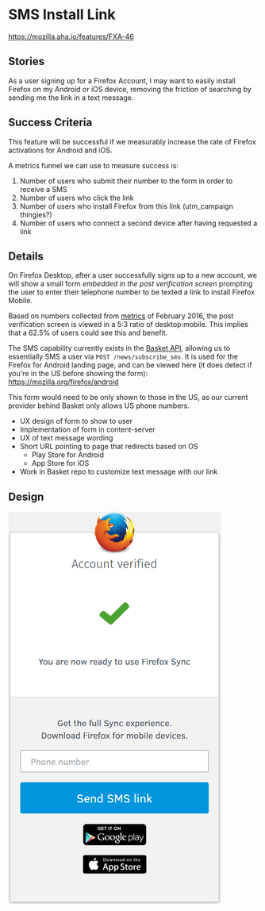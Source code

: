 # SMS Install Link

https://mozilla.aha.io/features/FXA-46

## Stories

As a user signing up for a Firefox Account, I may want to easily install
Firefox on my Android or iOS device, removing the friction of searching
by sending me the link in a text message.

## Success Criteria

This feature will be successful if we measurably increase the rate of
Firefox activations for Android and iOS.

A metrics funnel we can use to measure success is:

1. Number of users who submit their number to the form in order to
   receive a SMS
2. Number of users who click the link
3. Number of users who install Firefox from this link (utm_campaign
   thingies?)
4. Number of users who connect a second device after having requested a
   link

## Details

On Firefox Desktop, after a user successfully signs up to a new account,
we will show a small form *embedded in the post verification screen* prompting
the user to enter their telephone number to be texted a link to install
Firefox Mobile.

Based on numbers collected from [metrics][] of February 2016, the post
verification screen is viewed in a 5:3 ratio of desktop:mobile. This implies
that a 62.5% of users could see this and benefit.

The SMS capability currently exists in the [Basket API][], allowing us
to essentially SMS a user via `POST /news/subscribe_sms`. It is used for
the Firefox for Android landing page, and can be viewed here (it does
detect if you're in the US before showing the form):
https://mozilla.org/firefox/android


This form would need to be only shown to those in the US, as our current
provider behind Basket only allows US phone numbers.

- UX design of form to show to user
- Implementation of form in content-server
- UX of text message wording
- Short URL pointing to page that redirects based on OS
  - Play Store for Android
  - App Store for iOS
- Work in Basket repo to customize text message with our link

## Design

![form screenshot](./sms-form.png)

[Basket API]: https://github.com/mozilla/basket/blob/d3a284a8f35b4ac9ed0eb3942861be38f2911aa1/news/views.py#L336
[metrics]: https://app.datadoghq.com/dash/54206/fxa-content-server---registration
